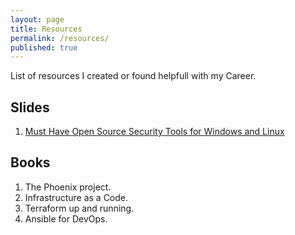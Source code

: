 ```yaml
---
layout: page
title: Resources
permalink: /resources/
published: true
---
```


List of resources I created or found helpfull with my Career.

## Slides

1. [Must Have Open Source Security Tools for Windows and Linux](https://www.slideshare.net/MohammedAlmusaddar/how-to-use-open-source-tools-to-improve-network-security)

## Books

1. The Phoenix project.
1. Infrastructure as a Code.
1. Terraform up and running.
1. Ansible for DevOps.